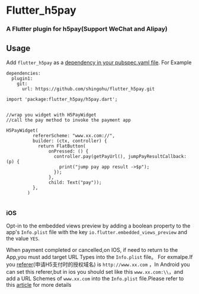 # Flutter_h5pay
### A Flutter plugin for h5pay(Support WeChat and Alipay)







## Usage

Add `flutter_h5pay` as a [dependency in your pubspec.yaml file](https://flutter.io/platform-plugins/).
For Example
```
dependencies:
  plugin1:
    git:
      url: https://github.com/shingohu/flutter_h5pay.git
```

```
import 'package:flutter_h5pay/h5pay.dart';


//wrap you widget with H5PayWidget
//call the pay method to invoke the payment app

H5PayWidget(
          refererScheme: "www.xx.com://",
          builder: (ctx, controller) {
            return FlatButton(
                onPressed: () {
                  controller.pay(getPayUrl(), jumpPayResultCallback: (p) {
                    print("jump pay app result ->$p");
                  });
                },
                child: Text("pay"));
          },
        )


```


### iOS
Opt-in to the embedded views preview by adding a boolean property to the app's `Info.plist` file
with the key `io.flutter.embedded_views_preview` and the value `YES`.

When payment completed or cancelled,on IOS, if need to return to the App,you must add target URL Types into the `Info.plist` file。
For exmalpe.If you [referer](https://pay.weixin.qq.com/wiki/doc/api/H5.php?chapter=15_4 "referer")(申请H5支付时的授权域名) is `http://www.xx.com` ，In Android you can set this referer,but in ios you should set like this `www.xx.com:\\`，and add a URL Schemes of  `www.xx.com` into the `Info.plist` file.Please refer to this [article](https://juejin.im/post/5bc83676e51d450e4369b526 "article") for more details 









